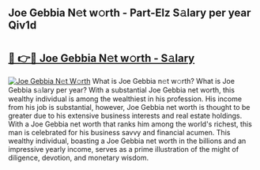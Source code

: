 ## Joe Gebbia N𝚎t w𝚘rth - Part-Elz S𝚊lary per year Qiv1d

# <h2><a href="http://gc25zb4.nevu.top/?p=Joe+Gebbia">🔗 👉🔴 Joe Gebbia N𝚎t w𝚘rth - S𝚊lary</a></h2>

[![Joe Gebbia N𝚎t W𝚘rth](https://i.imgur.com/Oavwk0R.jpeg)](http://gc25zb4.nevu.top/?p=Joe+Gebbia)
What is Joe Gebbia n𝚎t w𝚘rth? What is Joe Gebbia s𝚊lary per year?
With a substantial Joe Gebbia net worth, this wealthy individual is among the wealthiest in his profession. His income from his job is substantial, however, Joe Gebbia net worth is thought to be greater due to his extensive business interests and real estate holdings. With a Joe Gebbia net worth that ranks him among the world's richest, this man is celebrated for his business savvy and financial acumen. This wealthy individual, boasting a Joe Gebbia net worth in the billions and an impressive yearly income, serves as a prime illustration of the might of diligence, devotion, and monetary wisdom.
